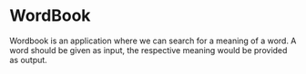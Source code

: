 # WordBook

Wordbook is an application where we can search for a meaning of a word. A word should be given as input, the respective meaning would be provided as output. 
